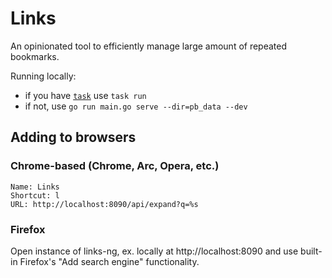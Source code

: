 # Links

An opinionated tool to efficiently manage large amount of repeated bookmarks.

Running locally:

- if you have [`task`](https://taskfile.dev/) use `task run`
- if not, use `go run main.go serve --dir=pb_data --dev`

## Adding to browsers

### Chrome-based (Chrome, Arc, Opera, etc.)

```
Name: Links
Shortcut: l
URL: http://localhost:8090/api/expand?q=%s
```

### Firefox

Open instance of links-ng, ex. locally at http://localhost:8090 and use built-in Firefox's "Add search engine" functionality.

